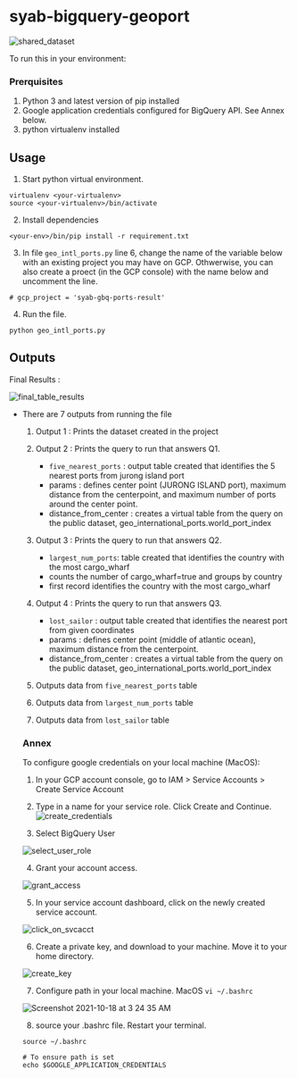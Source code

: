 # syab-bigquery-geoport

![shared_dataset](https://user-images.githubusercontent.com/14856777/137642767-794fdbc1-1c94-4d2d-86b6-af4254bee083.png)

To run this in your environment:
### Prerquisites
1. Python 3 and latest version of pip installed
2. Google application credentials configured for BigQuery API. See Annex below.
3. python virtualenv installed

## Usage
1. Start python virtual environment.
```
virtualenv <your-virtualenv>
source <your-virtualenv>/bin/activate
```

2. Install dependencies
```
<your-env>/bin/pip install -r requirement.txt
```

3. In file ```geo_intl_ports.py``` line 6, change the name of the variable below with an existing project you may have on GCP. Othwerwise, you can also create a proect (in the GCP console) with the name below and uncomment the line.
```
# gcp_project = 'syab-gbq-ports-result'
```

4. Run the file.
```
python geo_intl_ports.py
```

## Outputs
Final Results :

![final_table_results](https://user-images.githubusercontent.com/14856777/137642165-e652251b-f9a8-426f-84bf-b2a4092e7783.png)

- There are 7 outputs from running the file
    1. Output 1 : Prints the dataset created in the project

    2. Output 2 : Prints the query to run that answers Q1.
        - `five_nearest_ports` : output table created that identifies the 5 nearest ports from jurong island port
        - params : defines center point (JURONG ISLAND port), maximum distance from the centerpoint, and maximum number of ports around the center point.
        - distance_from_center : creates a virtual table from the query on the public dataset, geo_international_ports.world_port_index 

    3. Output 3 : Prints the query to run that answers Q2.
        - `largest_num_ports`: table created that identifies the country with the most cargo_wharf
        - counts the number of cargo_wharf=true and groups by country
        - first record identifies the country with the most cargo_wharf

    4. Output 4 : Prints the query to run that answers Q3.
        - `lost_sailor` : output table created that identifies the nearest port from given coordinates
        - params : defines center point (middle of atlantic ocean), maximum distance from the centerpoint.
        - distance_from_center : creates a virtual table from the query on the public dataset, geo_international_ports.world_port_index 
    5. Outputs data from `five_nearest_ports` table
    6. Outputs data from `largest_num_ports` table
    7. Outputs data from `lost_sailor` table

    ### Annex

    To configure google credentials on your local machine (MacOS):
    1. In your GCP account console, go to IAM > Service Accounts > Create Service Account

    2. Type in a name for your service role. Click Create and Continue.
    ![create_credentials](https://user-images.githubusercontent.com/14856777/137641795-bc2250b1-75ba-47d0-9851-890184950dac.png)


    3. Select BigQuery User

    ![select_user_role](https://user-images.githubusercontent.com/14856777/137642148-0f8ff4e8-b9bf-4921-b212-ecd1f6eeef07.png)

    4. Grant your account access.

    ![grant_access](https://user-images.githubusercontent.com/14856777/137642156-820b10b7-43c8-4c5e-b4e5-46ca230a5535.png)

    5. In your service account dashboard, click on the newly created service account.

    ![click_on_svcacct](https://user-images.githubusercontent.com/14856777/137642161-7e4c4714-d098-4545-a2e5-e1b45ac37dba.png)

    6. Create a private key, and download to your machine. Move it to your home directory.

    ![create_key](https://user-images.githubusercontent.com/14856777/137642163-3fec1a1c-8e5c-4cb5-8939-69185d497d77.png)

    7. Configure path in your local machine. MacOS `vi ~/.bashrc`

    ![Screenshot 2021-10-18 at 3 24 35 AM](https://user-images.githubusercontent.com/14856777/137642170-9319acbb-e60e-4c93-86ee-3293d077ec15.png)

    8. source your .bashrc file. Restart your terminal.
    ```
    source ~/.bashrc
    
    # To ensure path is set
    echo $GOOGLE_APPLICATION_CREDENTIALS
    ```

